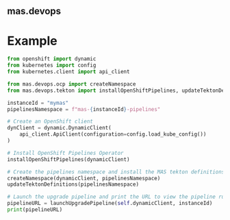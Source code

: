 mas.devops
-------------------------------------------------------------------------------


Example
===============================================================================
```python
from openshift import dynamic
from kubernetes import config
from kubernetes.client import api_client

from mas.devops.ocp import createNamespace
from mas.devops.tekton import installOpenShiftPipelines, updateTektonDefinitions, launchUpgradePipeline

instanceId = "mymas"
pipelinesNamespace = f"mas-{instanceId}-pipelines"

# Create an OpenShift client
dynClient = dynamic.DynamicClient(
    api_client.ApiClient(configuration=config.load_kube_config())
)

# Install OpenShift Pipelines Operator
installOpenShiftPipelines(dynamicClient)

# Create the pipelines namespace and install the MAS tekton definitions
createNamespace(dynamicClient, pipelinesNamespace)
updateTektonDefinitions(pipelinesNamespace)

# Launch the upgrade pipeline and print the URL to view the pipeline run
pipelineURL = launchUpgradePipeline(self.dynamicClient, instanceId)
print(pipelineURL)
```

